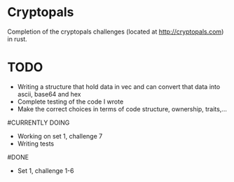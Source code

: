 # Cryptopals

Completion of the cryptopals challenges (located at http://cryptopals.com) in rust.

# TODO
- Writing a structure that hold data in vec<u8> and can convert that data into ascii, base64 and hex
- Complete testing of the code I wrote
- Make the correct choices in terms of code structure, ownership, traits,...

#CURRENTLY DOING
- Working on set 1, challenge 7
- Writing tests

#DONE
- Set 1, challenge 1-6
